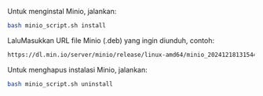 Untuk menginstal Minio, jalankan:

```bash
bash minio_script.sh install
```

LaluMasukkan URL file Minio (.deb) yang ingin diunduh, contoh:

```bash
https://dl.min.io/server/minio/release/linux-amd64/minio_20241218131544.0.0_amd64.deb
```

Untuk menghapus instalasi Minio, jalankan:

```bash
bash minio_script.sh uninstall
```
